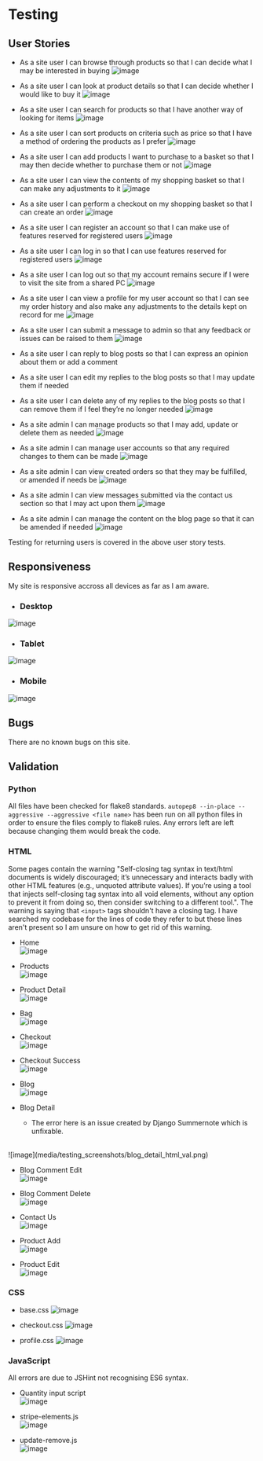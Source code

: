 # Testing

## User Stories 

* As a site user I can browse through products so that I can decide what I may be interested in buying
![image](media/readme_screenshots/products.png)

* As a site user I can look at product details so that I can decide whether I would like to buy it
![image](media/readme_screenshots/product_detail.png)

* As a site user I can search for products so that I have another way of looking for items
![image](media/readme_screenshots/header.png)

* As a site user I can sort products on criteria such as price so that I have a method of ordering the products as I prefer
![image](media/readme_screenshots/sort_price.png)

* As a site user I can add products I want to purchase to a basket so that I may then decide whether to purchase them or not
![image](media/readme_screenshots/added_to_bag.png)

* As a site user I can view the contents of my shopping basket so that I can make any adjustments to it
![image](media/readme_screenshots/shopping_bag.png)

* As a site user I can perform a checkout on my shopping basket so that I can create an order
![image](media/readme_screenshots/checkout.png)

* As a site user I can register an account so that I can make use of features reserved for registered users
![image](media/readme_screenshots/signup.png)

* As a site user I can log in so that I can use features reserved for registered users
![image](media/readme_screenshots/signin.png)

* As a site user I can log out so that my account remains secure if I were to visit the site from a shared PC
![image](media/readme_screenshots/signout.png)

* As a site user I can view a profile for my user account so that I can see my order history and also make any adjustments to the details kept on record for me
![image](media/readme_screenshots/profile.png)

* As a site user I can submit a message to admin so that any feedback or issues can be raised to them
![image](media/readme_screenshots/contact_us.png)

* As a site user I can reply to blog posts so that I can express an opinion about them or add a comment
* As a site user I can edit my replies to the blog posts so that I may update them if needed
* As a site user I can delete any of my replies to the blog posts so that I can remove them if I feel they’re no longer needed
![image](media/readme_screenshots/blog_comment.png)

* As a site admin I can manage products so that I may add, update or delete them as needed
![image](media/readme_screenshots/admin_edit_products.png)

* As a site admin I can manage user accounts so that any required changes to them can be made
![image](media/readme_screenshots/user_accounts.png)

* As a site admin I can view created orders so that they may be fulfilled, or amended if needs be
![image](media/readme_screenshots/admin_orders.png)

* As a site admin I can view messages submitted via the contact us section so that I may act upon them
![image](media/readme_screenshots/admin_view_messages.png)

* As a site admin I can manage the content on the blog page so that it can be amended if needed
![image](media/readme_screenshots/admin_blog.png)

Testing for returning users is covered in the above user story tests.

## Responsiveness

My site is responsive accross all devices as far as I am aware.

- ### Desktop

![image](media/testing_screenshots/desktop_responsive.jpg)

- ### Tablet

![image](media/testing_screenshots/ipad_responsive.png)

- ### Mobile

![image](media/testing_screenshots/iphone_responsive.png)

## Bugs

There are no known bugs on this site.

## Validation

### Python

All files have been checked for flake8 standards. `autopep8 --in-place --aggressive --aggressive <file name>` has been run on all python files in order to ensure the files comply to flake8 rules. Any errors left are left because changing them would break the code.

### HTML

Some pages contain the warning "Self-closing tag syntax in text/html documents is widely discouraged; it’s unnecessary and interacts badly with other HTML features (e.g., unquoted attribute values). If you’re using a tool that injects self-closing tag syntax into all void elements, without any option to prevent it from doing so, then consider switching to a different tool.". The warning is saying that `<input>` tags shouldn't have a closing tag. I have searched my codebase for the lines of code they refer to but these lines aren't present so I am unsure on how to get rid of this warning.

* Home <br>
![image](media/testing_screenshots/home_html_val.png)

* Products <br>
![image](media/testing_screenshots/products_html_val.png)

* Product Detail <br>
![image](media/testing_screenshots/product_detail_html_val.png)

* Bag <br>
![image](media/testing_screenshots/bag_html_val.png)

* Checkout <br>
![image](media/testing_screenshots/checkout_html_val.png)

* Checkout Success <br>
![image](media/testing_screenshots/checkout_success_html_val.png)

* Blog <br>
![image](media/testing_screenshots/blog_html_val.png)

* Blog Detail
    * The error here is an issue created by Django Summernote which is unfixable.
<br>
![image](media/testing_screenshots/blog_detail_html_val.png)

* Blog Comment Edit <br>
![image](media/testing_screenshots/blog_edit_html_val.png)

* Blog Comment Delete <br>
![image](media/testing_screenshots/blog_comment_delete_html_val.png)

* Contact Us <br>
![image](media/testing_screenshots/contact_html_val.png)

* Product Add <br>
![image](media/testing_screenshots/product_add_html_val.png)

* Product Edit <br>
![image](media/testing_screenshots/product_edit_html_val.png)

### CSS

* base.css
![image](media/testing_screenshots/base_css_val.png)

* checkout.css
![image](media/testing_screenshots/checkout_css_val.png)

* profile.css
![image](media/testing_screenshots/profile_css_val.png)

### JavaScript

All errors are due to JSHint not recognising ES6 syntax.

* Quantity input script <br>
![image](media/testing_screenshots/quantity_input_js_val.png)

* stripe-elements.js <br>
![image](media/testing_screenshots/stripe_element_js_val.png)

* update-remove.js <br>
![image](media/testing_screenshots/base_html_script.png)
